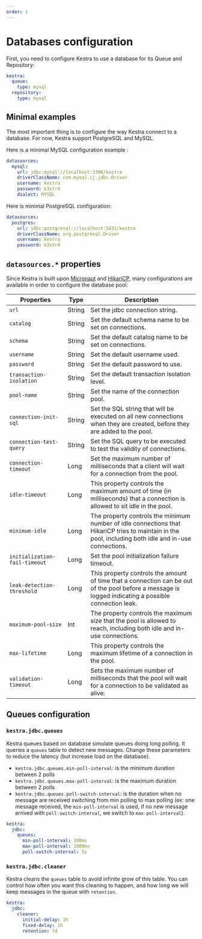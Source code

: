 ```yaml
---
order: 1
---
```

# Databases configuration

First, you need to configure Kestra to use a database for its Queue and Repository:

```yaml
kestra:
  queue:
    type: mysql
  repository:
    type: mysql
```

## Minimal examples
The most important thing is to configure the way Kestra connect to a database. For now, Kestra support PostgreSQL and MySQL.


Here is a minimal MySQL configuration example :
```yaml
datasources:
  mysql:
    url: jdbc:mysql://localhost:3306/kestra
    driverClassName: com.mysql.cj.jdbc.Driver
    username: kestra
    password: k3str4
    dialect: MYSQL
```


Here is minimal PostgreSQL configuration:
```yaml
datasources:
  postgres:
    url: jdbc:postgresql://localhost:5432/kestra
    driverClassName: org.postgresql.Driver
    username: kestra
    password: k3str4
```


## `datasources.*` properties
Since Kestra is built upon [Micronaut](https://micronaut.io) and [HikariCP](https://github.com/brettwooldridge/HikariCP), many configurations are available in order to configure the database pool:


| Properties                    | Type   | Description                                                                                                                                           |
|-------------------------------|--------|-------------------------------------------------------------------------------------------------------------------------------------------------------|
| `url`                         | String | Set the jdbc connection string.                                                                                                                       |
| `catalog`                     | String | Set the default schema name to be set on connections.                                                                                                 |
| `schema`                      | String | Set the default catalog name to be set on connections.                                                                                                |
| `username`                    | String | Set the default username used.                                                                                                                        |
| `password`                    | String | Set the default password to use.                                                                                                                      |
| `transaction-isolation`       | String | Set the default transaction isolation level.                                                                                                          |
| `pool-name`                   | String | Set the name of the connection pool.                                                                                                                  |
| `connection-init-sql`         | String | Set the SQL string that will be executed on all new connections when they are created, before they are added to the pool.                             |
| `connection-test-query`       | String | Set the SQL query to be executed to test the validity of connections.                                                                                 |
| `connection-timeout`          | Long   | Set the maximum number of milliseconds that a client will wait for a connection from the pool.                                                        |
| `idle-timeout`                | Long   | This property controls the maximum amount of time (in milliseconds) that a connection is allowed to sit idle in the pool.                             |
| `minimum-idle`                | Long   | The property controls the minimum number of idle connections that HikariCP tries to maintain in the pool, including both idle and in-use connections. |
| `initialization-fail-timeout` | Long   | Set the pool initialization failure timeout.                                                                                                          |
| `leak-detection-threshold`    | Long   | This property controls the amount of time that a connection can be out of the pool before a message is logged indicating a possible connection leak.  |
| `maximum-pool-size`           | Int    | The property controls the maximum size that the pool is allowed to reach, including both idle and in-use connections.                                 |
| `max-lifetime`                | Long   | This property controls the maximum lifetime of a connection in the pool.                                                                              |
| `validation-timeout`          | Long   | Sets the maximum number of milliseconds that the pool will wait for a connection to be validated as alive.                                            |

## Queues configuration

### `kestra.jdbc.queues`

Kestra queues based on database simulate queues doing long polling. It queries a `queues` table to detect new messages. Change these parameters to reduce the latency (but increase load on the database).

- `kestra.jdbc.queues.min-poll-interval`: is the minimum duration between 2 polls
- `kestra.jdbc.queues.max-poll-interval`: is the maximum duration between 2 polls
- `kestra.jdbc.queues.poll-switch-interval`: is the duration when no message are received switching from min polling to max polling (ex: one message received, the `min-poll-interval` is used, if no new message arrived with `poll-switch-interval`, we switch to `max-poll-interval`).

```yaml
kestra:
  jdbc:
    queues:
      min-poll-interval: 100ms
      max-poll-interval: 1000ms
      poll-switch-interval: 5s

```

### `kestra.jdbc.cleaner`

Kestra cleans the `queues` table to avoid infinite grow of this table. You can control how often you want this cleaning to happen, and how long we will keep messages in the queue with `retention`.

```yaml
kestra:
  jdbc:
    cleaner:
      initial-delay: 1h
      fixed-delay: 1h
      retention: 7d
```